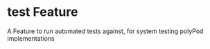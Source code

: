 # test Feature

A Feature to run automated tests against, for system testing polyPod
implementations
